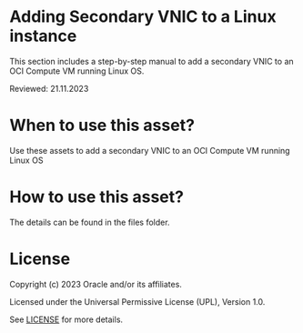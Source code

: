 # Adding Secondary VNIC to a Linux instance

This section includes a step-by-step manual to add a secondary VNIC to an OCI Compute VM running Linux OS.

Reviewed: 21.11.2023

# When to use this asset?

Use these assets to add a secondary VNIC to an OCI Compute VM running Linux OS

# How to use this asset?

The details can be found in the files folder.

# License

Copyright (c) 2023 Oracle and/or its affiliates.

Licensed under the Universal Permissive License (UPL), Version 1.0.

See [LICENSE](https://github.com/oracle-devrel/technology-engineering/blob/main/LICENSE) for more details.
